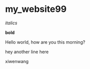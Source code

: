 # my_website99

*italics*

**bold**

Hello world, how are you this morning?

hey another line here

xiwenwang